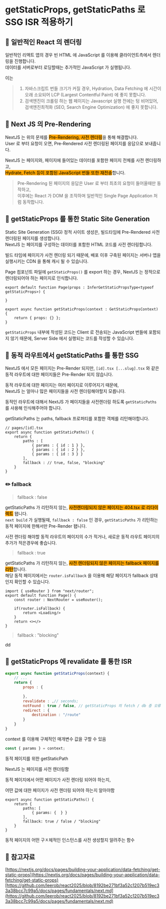 # getStaticProps, getStaticPaths 로 SSG ISR 적용하기

## 📖 일반적인 React 의 렌더링

일반적인 리액트 앱의 경우 빈 HTML 에 JavaScript 를 이용해 클라이언트측에서 렌더링을 진행합니다.\
데이터를 서버로부터 로딩할때는 추가적인 JavaScript 가 실행됩니다.

이는

> 1. 자바스크립트 번들 크기가 커질 경우, Hydration, Data Fetching 에 시간이 오래 소요되어 LCP (Largest Contentful Paint) 에 좋지 못합니다.
> 2. 검색엔진이 크롤링 하는 웹 페이지는 Javascript 실행 전에는 텅 비어있어, 검색엔진최적화 (SEO, Search Engine Optimization) 에 좋지 못합니다.



## 📖 Next JS 의 Pre-Rendering

NextJS 는 위의 문제를 <mark style="background-color:orange;">Pre-Rendering, 사전 렌더링</mark>을 통해 해결합니다.\
User 로 부터 요청이 오면, Pre-Rendered 사전 렌더링된 페이지를 응답으로 보내줍니다.

NextJS 는 페이지와, 페이지에 들어있는 데이터를 포함한 페이지 전체를 사전 렌더링하고,\
<mark style="background-color:orange;">Hydrate, Fetch 등이 포함된 JavaScript 번들 또한 재전송</mark>합니다.

> Pre-Rendering 된 페이지의 응답은 User 로 부터 최초의 요청이 들어올때만 동작하고,\
> 이후에는 React 가 DOM 을 조작하며 일반적인 Single Page Application 처럼 동작합니다.



## 📖 getStaticProps 를 통한 Static Site Generation

Static Site Generation (SSG) 정적 사이트 생성은, 빌드타임에 Pre-Rendered 사전 렌더링된 페이지를 생성합니다.\
NextJS 는 페이지를 구성하는 데이터를 포함한 HTML 코드를 사전 렌더링합니다.

빌드 타임에 페이지가 사전 렌더링 되기 때문에, 배포 이후 구축된 페이지는 서버나 앱을 실행시키는 CDN 을 통해 캐시 될 수 있습니다.

Page 컴포넌트 파일에 `getStaticProps()` 를 export 하는 경우, NextJS 는 정적으로 렌더링되어야 하는 페이지로 인식합니다.

```tsx
export default function Page(props : InferGetStaticPropsType<typeof getStaticProps>) {

}

export async function getStaticProps(context : GetStaticPropsContext) {
    return { props: {} };
}
```

`getStaticProps` 내부에 작성된 코드는 Client 로 전송되는 JavaScript 번들에 포함되지 않기 때문에, Server Side 에서 실행되는 코드를 작성할 수 있습니다.



## 📖 동적 라우트에서 getStaticPaths 를 통한 SSG

NextJS 에서 모든 페이지는 Pre-Render 되지만, `[id].tsx [...slug].tsx` 와 같은 동적 라우트에 대한 페이지들은 Pre-Render 되지 않습니다.

동적 라우트에 대한 페이지는 여러 페이지로 이루어지기 때문에,\
NextJS 는 얼마나 많은 페이지들을 사전 렌더링해야할지 모릅니다.

동적인 라우트에 대해서 NextJS 가 페이지들을 사전렌더링 하도록 `getStaticPaths` 를 사용해 인식해주어야 합니다.

getStaticPaths 는 paths, fallback 프로퍼티를 포함한 객체를 리턴해야합니다.

```tsx
// pages/[id].tsx
export async function getStaticPaths() {
    return {
        paths : [
            { params : { id : 1 } },
            { params : { id : 2 } },
            { params : { id : 3 } }
        ],
        fallback : // true, false, "blocking"
    }
}
```

### ✏️ fallback

> fallback : false

getStaticPaths 가 리턴하지 않는, <mark style="background-color:orange;">사전렌더링되지 않은 페이지는 404.tsx 로 리다이렉트</mark> 됍니다.\
`next build` 가 실행될때, `fallback : false` 인 경우, `getStaticPaths` 가 리턴하는 동적 페이지에 한해서만 Pre-Render 됍니다.

사전 렌더링 해야할 동적 라우트의 페이지의 수가 적거나, 새로운 동적 라우트 페이지의 추가가 적은경우에 좋습니다.



> fallback : true

getStaticPaths 가 리턴하지 않는, <mark style="background-color:orange;">사전 렌더링되지 않은 페이지는 fallback 페이지를 리턴</mark>합니다.\
해당 동적 페이지에서는 `router.isFallback` 을 이용해 해당 페이지가 fallback 상태인지 확인할 수 있습니다.

```tsx
import { useRouter } from "next/router";
export default function Page() {
    const router : NextRouter = useRouter();
    
    if(router.isFallback) {
        return <Loading/>
    }
    return <></>
}
```



> fallback : "blocking"

dd



## 📖 getStaticProps 에 revalidate 를 통한 ISR



```javascript
export async function getStaticProps(context) {
    // ...
    return {
        props : {
            
        },
        revalidate : ,// seconds;
        notFound : true / false, // getStaticProps 의 fetch / db 중 오류발생시 notFound:true 리턴
        redirect : {
            destination : "/route"
        }
    }
}
```

context 를 이용해 구체적인 매개변수 값을 구할 수 있음

```javascript
const { params } = context;
```

동적 페이지를 위한 getStaticPath

NextJS 는 페이지를 사전 렌더링함

동적 페이지에서 어떤 페이지가 사전 렌더링 되어야 하는지,

어떤 값에 대한 페이지가 사전 렌더링 되어야 하는지 알아야함

```tsx
export async function getStaticPaths() {
    return {
        paths: [
            { params: {  } }
        ],
        fallback: true / false / "blocking"
    }
}
```

동적 페이지의 어떤 구ㅈ체적인 인스턴스를 사전 생성할지 알려주는 함수





## 🔗 참고자료

[https://nextjs.org/docs/pages/building-your-application/data-fetching/get-static-props](https://nextjs.org/docs/pages/building-your-application/data-fetching/get-static-props)[https://github.com/leerob/react2025/blob/8192be271bf3a52c1207b519ec33a38bcc7c99a5/docs/pages/fundamentals/next.md](https://github.com/leerob/react2025/blob/8192be271bf3a52c1207b519ec33a38bcc7c99a5/docs/pages/fundamentals/next.md)
